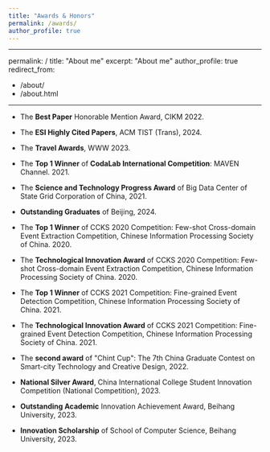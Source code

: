 ```yaml
---
title: "Awards & Honors"
permalink: /awards/
author_profile: true
---
```

---
permalink: /
title: "About me"
excerpt: "About me"
author_profile: true
redirect_from: 
  - /about/
  - /about.html
---


* The **Best Paper** Honorable Mention Award, CIKM 2022.
  
* The **ESI Highly Cited Papers**, ACM TIST (Trans), 2024.
  
* The **Travel Awards**, WWW 2023.
  
* The **Top 1 Winner** of **CodaLab International Competition**: MAVEN Channel. 2021.
  
* The **Science and Technology Progress Award** of Big Data Center of State Grid Corporation of China, 2021.
  
* **Outstanding Graduates** of Beijing, 2024.

* The **Top 1 Winner** of CCKS 2020 Competition: Few-shot Cross-domain Event Extraction Competition, Chinese Information Processing Society of China. 2020.

* The **Technological Innovation Award** of CCKS 2020 Competition: Few-shot Cross-domain Event Extraction Competition, Chinese Information Processing Society of China. 2020.

* The **Top 1 Winner** of CCKS 2021 Competition: Fine-grained Event Detection Competition, Chinese Information Processing Society of China. 2021.

* The **Technological Innovation Award** of CCKS 2021 Competition: Fine-grained Event Detection Competition, Chinese Information Processing Society of China. 2021.
  
* The **second award** of "Chint Cup": The 7th China Graduate Contest on Smart-city Technology and Creative Design, 2022.
  
* **National Silver Award**, China International College Student Innovation Competition (National Competition), 2023.
  
* **Outstanding Academic** Innovation Achievement Award, Beihang University, 2023.
  
* **Innovation Scholarship** of School of Computer Science, Beihang University, 2023.


  

